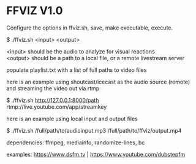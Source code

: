 # FFVIZ V1.0

Configure the options in ffviz.sh, save, make executable, execute.                             

$ ./ffviz.sh \<input\> \<output\>                                                    

\<input\> should be the audio to analyze for visual reactions                      
\<output\> should be a path to a local file, or a remote livestream server         

populate playlist.txt with a list of full paths to video files

here is an example using shoutcast/icecast as the audio source (remote) and streaming the video out via rtmp

$ ./ffviz.sh http://127.0.0.1:8000/path rtmp://live.youtube.com/app/streamkey

here is an example using local input and output files

$ ./ffviz.sh /full/path/to/audioinput.mp3 /full/path/to/ffviz/output.mp4

dependencies: ffmpeg, mediainfo, randomize-lines, bc  

examples: https://www.dsfm.tv | https://www.youtube.com/dubstepfm
